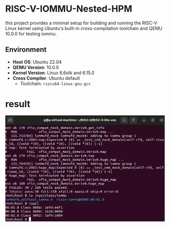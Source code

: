 # RISC-V-IOMMU-Nested-HPM
this project provides a minimal setup for building and running the RISC-V Linux kernel using Ubuntu's built-in cross-compilation toolchain and QEMU 10.0.0 for testing iommu.


## Environment

- **Host OS**: Ubuntu 22.04
- **QEMU Version**: 10.0.0
- **Kernel Version**: Linux 6.6olk and 6.15.0
- **Cross Compiler**: Ubuntu default
  - Toolchain: `riscv64-linux-gnu-gcc`

# result

![result](./result-1.2.png) 
